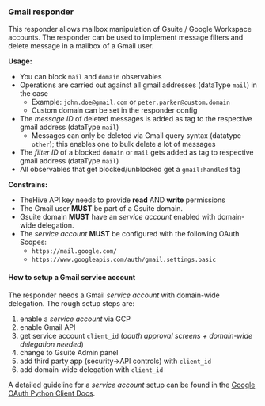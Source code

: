 ### Gmail responder
This responder allows mailbox manipulation of Gsuite / Google Workspace accounts. The responder
can be used to implement message filters and delete message in a mailbox of a Gmail user.

**Usage:**
- You can block `mail` and `domain` observables
- Operations are carried out against all gmail addresses (dataType `mail`) in the case
  - Example: `john.doe@gmail.com` or `peter.parker@custom.domain`
  - Custom domain can be set in the responder config
- The _message ID_ of deleted messages is added as tag to the respective gmail address (dataType `mail`)
  - Messages can only be deleted via Gmail query syntax (datatype `other`); this enables one to bulk delete a lot of messages
- The _filter ID_ of a blocked `domain` or `mail` gets added as tag to respective gmail address (dataType `mail`)
- All observables that get blocked/unblocked get a `gmail:handled` tag

**Constrains:**
 - TheHive API key needs to provide **read** AND **write** permissions
 - The Gmail user **MUST** be part of a Gsuite domain.
 - Gsuite domain **MUST** have an _service account_ enabled with domain-wide delegation.
 - The _service account_ **MUST** be configured with the following OAuth Scopes:
    - `https://mail.google.com/`
    - `https://www.googleapis.com/auth/gmail.settings.basic`

#### How to setup a Gmail service account

The responder needs a Gmail _service account_ with domain-wide delegation. The rough setup steps are:
1. enable a _service account_ via GCP
2. enable Gmail API
3. get service account `client_id` (_oauth approval screens + domain-wide delegation needed_)
4. change to Gsuite Admin panel
5. add third party app (security->API controls) with `client_id`
6. add domain-wide delegation with `client_id`

A detailed guideline for a _service account_ setup can be found in the [Google OAuth Python Client Docs](https://github.com/googleapis/google-api-python-client/blob/master/docs/oauth-server.md).
